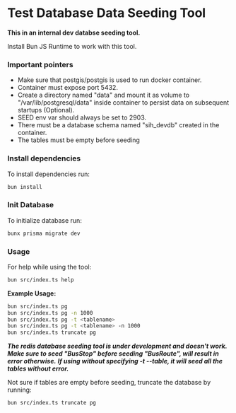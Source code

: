 # Test Database Data Seeding Tool

**This in an internal dev databse seeding tool.**

Install Bun JS Runtime to work with this tool.

### Important pointers
- Make sure that postgis/postgis is used to run docker container.
- Container must expose port 5432.
- Create a directory named "data" and mount it as volume to "/var/lib/postgresql/data" inside container to persist data on subsequent startups (Optional). 
- SEED env var should always be set to 2903.
- There must be a database schema named "sih_devdb" created in the container.
- The tables must be empty before seeding

### Install dependencies

To install dependencies run:

```bash
bun install
```
### Init Database

To initialize database run: 

```bash
bunx prisma migrate dev
```

### Usage

For help while using the tool:

```bash
bun src/index.ts help
```

**Example Usage:**

```bash
bun src/index.ts pg
bun src/index.ts pg -n 1000
bun src/index.ts pg -t <tablename>
bun src/index.ts pg -t <tablename> -n 1000
bun src/index.ts truncate pg
```
**_The redis database seeding tool is under development and doesn't work._**
**_Make sure to seed "BusStop" before seeding "BusRoute", will result in error otherwise._**
**_If using without specifying -t --table, it will seed all the tables without error._**

Not sure if tables are empty before seeding, truncate the database by running:

```bash
bun src/index.ts truncate pg
```